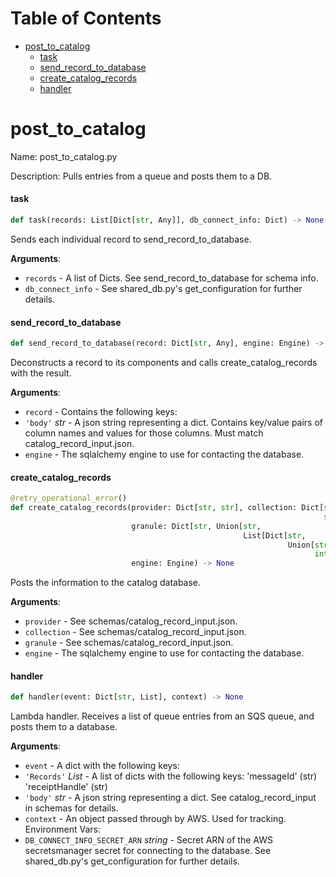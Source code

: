 # Table of Contents

* [post\_to\_catalog](#post_to_catalog)
  * [task](#post_to_catalog.task)
  * [send\_record\_to\_database](#post_to_catalog.send_record_to_database)
  * [create\_catalog\_records](#post_to_catalog.create_catalog_records)
  * [handler](#post_to_catalog.handler)

<a id="post_to_catalog"></a>

# post\_to\_catalog

Name: post_to_catalog.py

Description:  Pulls entries from a queue and posts them to a DB.

<a id="post_to_catalog.task"></a>

#### task

```python
def task(records: List[Dict[str, Any]], db_connect_info: Dict) -> None
```

Sends each individual record to send_record_to_database.

**Arguments**:

- `records` - A list of Dicts. See send_record_to_database for schema info.
- `db_connect_info` - See shared_db.py's get_configuration for further details.

<a id="post_to_catalog.send_record_to_database"></a>

#### send\_record\_to\_database

```python
def send_record_to_database(record: Dict[str, Any], engine: Engine) -> None
```

Deconstructs a record to its components and calls create_catalog_records with the result.

**Arguments**:

- `record` - Contains the following keys:
- `'body'` _str_ - A json string representing a dict.
  Contains key/value pairs of column names and values for those columns.
  Must match catalog_record_input.json.
- `engine` - The sqlalchemy engine to use for contacting the database.

<a id="post_to_catalog.create_catalog_records"></a>

#### create\_catalog\_records

```python
@retry_operational_error()
def create_catalog_records(provider: Dict[str, str], collection: Dict[str,
                                                                      str],
                           granule: Dict[str, Union[str,
                                                    List[Dict[str,
                                                              Union[str,
                                                                    int]]]]],
                           engine: Engine) -> None
```

Posts the information to the catalog database.

**Arguments**:

- `provider` - See schemas/catalog_record_input.json.
- `collection` - See schemas/catalog_record_input.json.
- `granule` - See schemas/catalog_record_input.json.
- `engine` - The sqlalchemy engine to use for contacting the database.

<a id="post_to_catalog.handler"></a>

#### handler

```python
def handler(event: Dict[str, List], context) -> None
```

Lambda handler. Receives a list of queue entries from an SQS queue, and posts them to a database.

**Arguments**:

- `event` - A dict with the following keys:
- `'Records'` _List_ - A list of dicts with the following keys:
  'messageId' (str)
  'receiptHandle' (str)
- `'body'` _str_ - A json string representing a dict.
  See catalog_record_input in schemas for details.
- `context` - An object passed through by AWS. Used for tracking.
  Environment Vars:
- `DB_CONNECT_INFO_SECRET_ARN` _string_ - Secret ARN of the AWS secretsmanager secret for connecting to the database.
  See shared_db.py's get_configuration for further details.

